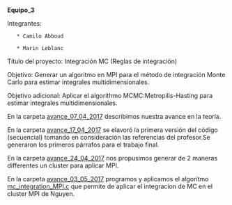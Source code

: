 
**Equipo_3**

Integrantes:

    
       * Camilo Abboud
    
       * Marin Leblanc



Título del proyecto: Integración MC (Reglas de integración)


Objetivo: Generar un algoritmo en MPI para el método de integración Monte Carlo para estimar integrales multidimensionales.

Objetivo adicional: Aplicar el algorithmo MCMC:Metropilis-Hasting para estimar integrales multidimensionales.

En la carpeta [avance_07_04_2017](avance_07_04_2017) describimos nuestra avance en la teoría.

En la carpeta [avance_17_04_2017](avance_17_04_2017) se elavoró la primera versión del código (secuencial) tomando en consideración las referencias del profesor.Se generaron los primeros párrafos para el trabajo final.

En la carpeta [avance_24_04_2017](avance_24_04_2017) nos propusimos generar de 2 maneras differentes un cluster para aplicar MPI.

En la carpeta [avance_03_05_2017](avance_03_05_2017) programos y aplicamos el algoritmo [mc_integration_MPI.c](avance_03_05_2017/mc_integration_MPI.c) que permite de aplicar el integracion de MC en el cluster MPI de Nguyen.



 

